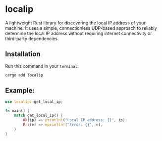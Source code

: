 # localip

A lightweight Rust library for discovering the local IP address of your machine. It uses a simple, connectionless UDP-based approach to reliably determine the local IP address without requiring internet connectivity or third-party dependencies.

## Installation

Run this command in your `terminal`:

```bash
cargo add localip
```

## Example:

```rust
use localip::get_local_ip;

fn main() {
    match get_local_ip() {
        Ok(ip) => println!("Local IP address: {}", ip),
        Err(e) => eprintln!("Error: {}", e),
    }
}
```
